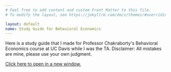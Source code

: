 ```yaml
---
# Feel free to add content and custom Front Matter to this file.
# To modify the layout, see https://jekyllrb.com/docs/themes/#overriding-theme-defaults

layout: default
name: Study Guide for Behavioral Economics
---
```


<style>
    .pdf {
        width: 100%;
        aspect-ratio: 16 / 9;
    }

    .pdf {
        height: 100%;
        margin: 0;
        padding: 0;
    }

</style>

Here is a study guide that I made for Professor Chakraborty's Behavioral Economics course at UC Davis while I was the TA. Disclaimer: All mistakes are mine, please use your own judgment.

<a href="https://chesun.github.io/assets/resources/behavioral_study_guide.pdf" target="_blank">Click here to open in a new window.</a>

<object data="../assets/resources/behavioral_study_guide.pdf" class="pdf"        width="90%" height="90%">
</object>

